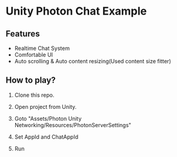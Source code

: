 # Unity Photon Chat Example

## Features
- Realtime Chat System
- Comfortable UI
- Auto scrolling & Auto content resizing(Used content size fitter)

## How to play?
1. Clone this repo.

2. Open project from Unity.

3. Goto "Assets/Photon Unity Networking/Resources/PhotonServerSettings"

4. Set AppId and ChatAppId

5. Run